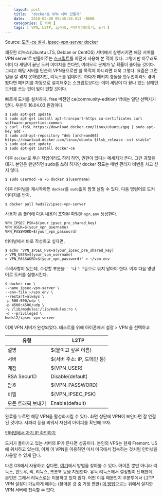 ```yaml
---
    layout: post
    title:  "docker로 VPN 서버 만들자"
    date:   2018-02-20 09:45:50.013 -0600
    categories: [ 서버 ]
    tags: [ VPN, L2TP, ip우회, 막힌사이트뚫기, 도커 ]
---
```


Source: [도커-ce 설치](https://docs.docker.com/install/linux/docker-ce/ubuntu/#upgrade-docker-ce), [ipsec-vpn-server docker](https://github.com/hwdsl2/docker-ipsec-vpn-server)

깨끗한 리눅스(Ubuntu LTS, Debian or CentOS) 서버에서 실행시키면 해당 서버를 VPN server로 만들어주는 [스크립트](https://github.com/hwdsl2/setup-ipsec-vpn)를 이전에 사용해 본 적이 있다. 그렇지만 아무래도 이미 다 세팅이 끝난 도커 이미지를 쓴다면, 여러모로 문제가 날 확률이 줄어들 것이다. <!--more-->그리고 해당 서버를 단순히 VPN용으로만 쓸 목적이 아니라면 더욱 그렇다. 요즘은 그런 일을 잘 겪지 못하였지만, 리눅스를 업데이트 하다가 패키지 충돌을 한두번이라도 겪어봤다면 패키지를  자동으로 설치해주는 스크립트보다는 이미 세팅이 다 끝나 있는 상태인 도커를 쓰는 편이 맘이 편할 것이다.

빠르게 도커를 설치하자. free 버전인 ce(community-edition) 밖에는 일단 선택지가 없다. 우분투 16.04.03 환경이다.

    $ sudo apt-get update
    $ sudo apt-get install apt-transport-https ca-certificates curl software-properties-common
    $ curl -fsSL https://download.docker.com/linux/ubuntu/gpg | sudo apt-key add -
    $ sudo add-apt-repository "deb [arch=amd64] https://download.docker.com/linux/ubuntu $(lsb_release -cs) stable"
    $ sudo apt-get update
    $ sudo apt-get install docker-ce

이후 `docker`로 무슨 작업이라도 하려 하면, 권한이 없다는 메세지가 뜬다. 그런 귀찮을 데가. 본인은 왠만하면 sudo를 쓰려 하지만 docker 정도는 매번 관리자 비번을 치고 싶지 않다.

    $ sudo usermod -a -G docker $(username)

이후 터미널을 재시작하면 `docker`를 `sudo`없이 맘껏 날릴 수 있다. 다음 명령어로 도커 이미지를 받자.

    $ docker pull hwdsl2/ipsec-vpn-server

사용자 홈 폴더에 다음 내용이 포함된 파일을  `vpn.env` 생성한다.

    VPN_IPSEC_PSK=$(your_ipsec_pre_shared_key)
    VPN_USER=$(your_vpn_username)
    VPN_PASSWORD=$(your_vpn_password)

터미널에서 바로 작성하고 싶다면, 

    $ echo 'VPN_IPSEC_PSK=$(your_ipsec_pre_shared_key)
    > VPN_USER=$(your_vpn_username)
    > VPN_PASSWORD=$(your_vpn_password)' > ~/vpn.env

주의사항이 있는데, 수정할 부분을 `' '`나 `" "`등으로 묶지 말아야 한다. 이후 다음 명령어로 도커를 실행시킨다.

    $ docker run \
    --name ipsec-vpn-server \
    --env-file ~/vpn.env \
    --restart=always \
    -p 500:500/udp \
    -p 4500:4500/udp \
    -v /lib/modules:/lib/modules:ro \
    -d --privileged \
    hwdsl2/ipsec-vpn-server

이제 VPN 서버가 완성되었다. 테스트를 위해 아이폰에서 설정 > VPN 을 선택하고 

유형 | L2TP
---|---
설명 | $(붙이고 싶은 이름)
서버 | $(서버 주소: IP, 도메인 등)
계정 | $(VPN_USER)
RSA SecurlD | Disable(default)
암호 | $(VPN_PASSWORD)
비밀 | $(VPN_IPSEC_PSK)
모든 트래픽 보내기 | Enable(default)

완료를 누르면 해당 VPN을 활성화시킬 수 있다. 화면 상단에 VPN이 보인다면 잘 연결된 것이다. 사파리 등을 띄워서 자신의 아이피를 확인해 보자.

[인터넷에서 자기 IP 확인하기](https://ifconfig.co/)

도커가 돌아가고 있는 서버의 IP가 뜬다면 성공이다. 본인의 VPS는 현재 Fremont. US에 위치하고 있는데, 이제 이 VPN을 이용하면 마치 미국에서 접속하는 것처럼 인터넷을 사용할 수 있게 된다.

다른 OS에서 사용하고 싶다면, [여기](https://github.com/hwdsl2/setup-ipsec-vpn/blob/master/docs/clients.md)에서 방법을 찾아볼 수 있다. 아이폰 뿐만 아니라 리눅스, 윈도우, 맥, 리눅스, 크롬북 등을 지원한다. 유독 리눅스에서 설정법이 난해한데, 본인은 그래서 리눅스로는 이용하고 있지 않다. 어떤 이유 때문인지 우분투에서 L2TP VPN 설정이 가능하게 해주는 (찾아본 것 중 가장 편한) [이 방법](https://medium.com/@hkdb/ubuntu-16-04-connecting-to-l2tp-over-ipsec-via-network-manager-204b5d475721)으로는 위에서 설치한  VPN 서버에 접속할 수 없다.
